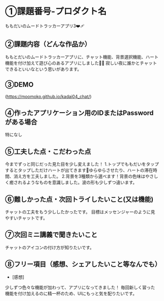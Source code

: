 # ①課題番号-プロダクト名

ももだいのムードトラッカーアプリ3❤️‍🩹

## ②課題内容（どんな作品か）

ももとだいのムードトラッカーアプリに、チャット機能、背景選択機能、ハート機能を付け加えて遊び心のあるアプリにしました✍🏻
寂しい夜に誰かとチャットできるといいなという思いがあります。

## ③DEMO

(https://moomoko.github.io/kadai04_chat/)

## ④作ったアプリケーション用のIDまたはPasswordがある場合

特になし

## ⑤工夫した点・こだわった点

今までずっと同じだった見た目を少し変えました！
1.トップでももだいをタップするとタップしただけハートが出てきます💖ゆらゆらさせたり、ハートの滞在時間、消え方を工夫しました。
2.背景を3種類から選べます！背景の色味はやさしく癒されるようなものを意識しました。波の形も少しずつ違います。

## ⑥難しかった点・次回トライしたいこと(又は機能)

チャットの工夫をもう少ししたかったです。
目標はメッセンジャーのように見やすいチャットです。

## ⑦次回ミニ講義で聞きたいこと

チャットのアイコンの付け方が知りたいです。

## ⑧フリー項目（感想、シェアしたいこと等なんでも）

- [感想]

少しずつ色々な機能が加わって、アプリになってきました！
毎回新しく習った機能を付け加えるのに精一杯のため、UIにもっと気を配りたいです。

